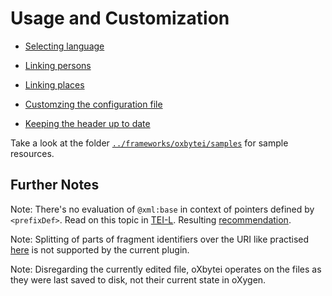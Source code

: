 # Usage and Customization #

- [Selecting language](xmllang.md)
- [Linking persons](personography.md)
- [Linking places](geography.md)

- [Customzing the configuration file](config.md)

- [Keeping the header up to date](updateHeader.md)


Take a look at the folder
[`../frameworks/oxbytei/samples`](frameworks/oxbytei/samples)
for sample resources.

## Further Notes ##

Note: There's no evaluation of `@xml:base` in context of pointers
defined by `<prefixDef>`. Read on this topic in
[TEI-L](https://listserv.brown.edu/cgi-bin/wa?A2=ind1705&L=TEI-L&D=0&P=6482).
Resulting
[recommendation](https://listserv.brown.edu/cgi-bin/wa?A2=ind1705&L=TEI-L&D=0&P=46600).

Note: Splitting of parts of fragment identifiers over the URI like
practised
[here](https://listserv.brown.edu/cgi-bin/wa?A2=ind1606&L=TEI-L&D=0&P=10714)
is not supported by the current plugin.

Note: Disregarding the currently edited file, oXbytei operates on the
files as they were last saved to disk, not their current state in
oXygen.
